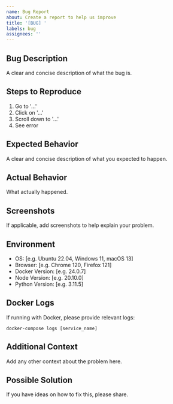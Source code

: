 ```yaml
---
name: Bug Report
about: Create a report to help us improve
title: '[BUG] '
labels: bug
assignees: ''
---
```


## Bug Description
A clear and concise description of what the bug is.

## Steps to Reproduce
1. Go to '...'
2. Click on '...'
3. Scroll down to '...'
4. See error

## Expected Behavior
A clear and concise description of what you expected to happen.

## Actual Behavior
What actually happened.

## Screenshots
If applicable, add screenshots to help explain your problem.

## Environment
- OS: [e.g. Ubuntu 22.04, Windows 11, macOS 13]
- Browser: [e.g. Chrome 120, Firefox 121]
- Docker Version: [e.g. 24.0.7]
- Node Version: [e.g. 20.10.0]
- Python Version: [e.g. 3.11.5]

## Docker Logs
If running with Docker, please provide relevant logs:
```
docker-compose logs [service_name]
```

## Additional Context
Add any other context about the problem here.

## Possible Solution
If you have ideas on how to fix this, please share.
